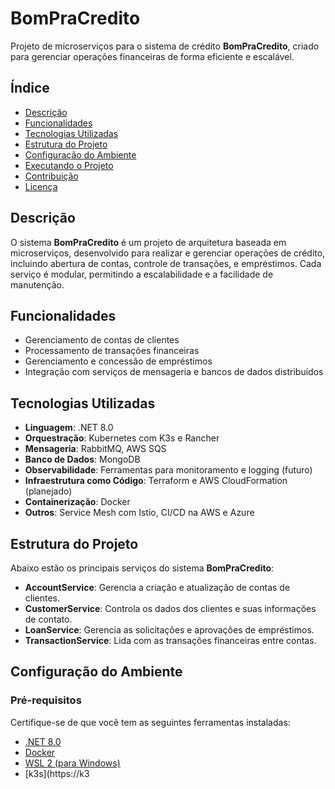 # BomPraCredito

Projeto de microserviços para o sistema de crédito **BomPraCredito**, criado para gerenciar operações financeiras de forma eficiente e escalável.

## Índice

- [Descrição](#descrição)
- [Funcionalidades](#funcionalidades)
- [Tecnologias Utilizadas](#tecnologias-utilizadas)
- [Estrutura do Projeto](#estrutura-do-projeto)
- [Configuração do Ambiente](#configuração-do-ambiente)
- [Executando o Projeto](#executando-o-projeto)
- [Contribuição](#contribuição)
- [Licença](#licença)

## Descrição

O sistema **BomPraCredito** é um projeto de arquitetura baseada em microserviços, desenvolvido para realizar e gerenciar operações de crédito, incluindo abertura de contas, controle de transações, e empréstimos. Cada serviço é modular, permitindo a escalabilidade e a facilidade de manutenção.

## Funcionalidades

- Gerenciamento de contas de clientes
- Processamento de transações financeiras
- Gerenciamento e concessão de empréstimos
- Integração com serviços de mensageria e bancos de dados distribuídos

## Tecnologias Utilizadas

- **Linguagem**: .NET 8.0
- **Orquestração**: Kubernetes com K3s e Rancher
- **Mensageria**: RabbitMQ, AWS SQS
- **Banco de Dados**: MongoDB
- **Observabilidade**: Ferramentas para monitoramento e logging (futuro)
- **Infraestrutura como Código**: Terraform e AWS CloudFormation (planejado)
- **Containerização**: Docker
- **Outros**: Service Mesh com Istio, CI/CD na AWS e Azure

## Estrutura do Projeto

Abaixo estão os principais serviços do sistema **BomPraCredito**:

- **AccountService**: Gerencia a criação e atualização de contas de clientes.
- **CustomerService**: Controla os dados dos clientes e suas informações de contato.
- **LoanService**: Gerencia as solicitações e aprovações de empréstimos.
- **TransactionService**: Lida com as transações financeiras entre contas.

## Configuração do Ambiente

### Pré-requisitos

Certifique-se de que você tem as seguintes ferramentas instaladas:

- [.NET 8.0](https://dotnet.microsoft.com/download)
- [Docker](https://www.docker.com/get-started)
- [WSL 2 (para Windows)](https://docs.microsoft.com/windows/wsl/)
- [k3s](https://k3
